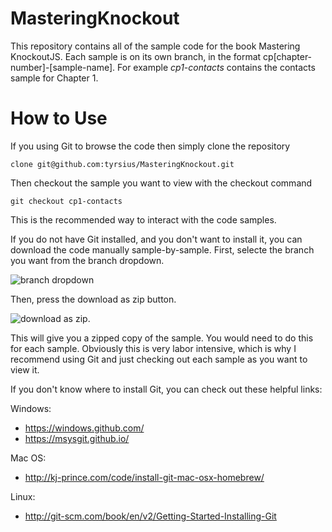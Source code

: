 MasteringKnockout
=================

This repository contains all of the sample code for the book Mastering KnockoutJS. Each sample is on its own branch, in the format cp[chapter-number]-[sample-name]. For example *cp1-contacts* contains the contacts sample for Chapter 1. 


How to Use
===

If you using Git to browse the code then simply clone the repository

`clone git@github.com:tyrsius/MasteringKnockout.git`

Then checkout the sample you want to view with the checkout command

`git checkout cp1-contacts`

This is the recommended way to interact with the code samples.

If you do not have Git installed, and you don't want to install it, you can download the code manually sample-by-sample. First, selecte the branch you want from the branch dropdown.

![branch dropdown](http://i.imgur.com/e9jTQad.png)


Then, press the download as zip button.

![download as zip](http://i.imgur.com/qQpYSrK.png).

This will give you a zipped copy of the sample. You would need to do this for each sample. Obviously this is very labor intensive, which is why I recommend using Git and just checking out each sample as you want to view it.

If you don't know where to install Git, you can check out these helpful links:

Windows:
* https://windows.github.com/
* https://msysgit.github.io/

Mac OS:
* http://kj-prince.com/code/install-git-mac-osx-homebrew/

Linux:
* http://git-scm.com/book/en/v2/Getting-Started-Installing-Git
